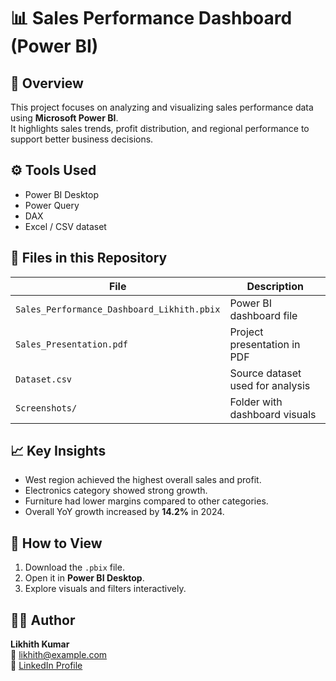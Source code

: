# 📊 Sales Performance Dashboard (Power BI)

## 🧭 Overview
This project focuses on analyzing and visualizing sales performance data using **Microsoft Power BI**.  
It highlights sales trends, profit distribution, and regional performance to support better business decisions.

## ⚙️ Tools Used
- Power BI Desktop  
- Power Query  
- DAX  
- Excel / CSV dataset

## 📂 Files in this Repository
| File | Description |
|------|--------------|
| `Sales_Performance_Dashboard_Likhith.pbix` | Power BI dashboard file |
| `Sales_Presentation.pdf` | Project presentation in PDF |
| `Dataset.csv` | Source dataset used for analysis |
| `Screenshots/` | Folder with dashboard visuals |

## 📈 Key Insights
- West region achieved the highest overall sales and profit.  
- Electronics category showed strong growth.  
- Furniture had lower margins compared to other categories.  
- Overall YoY growth increased by **14.2%** in 2024.

## 🚀 How to View
1. Download the `.pbix` file.  
2. Open it in **Power BI Desktop**.  
3. Explore visuals and filters interactively.

## 👨‍💻 Author
**Likhith Kumar**  
📧 likhith@example.com  
🔗 [LinkedIn Profile](https://linkedin.com/in/yourprofile)
